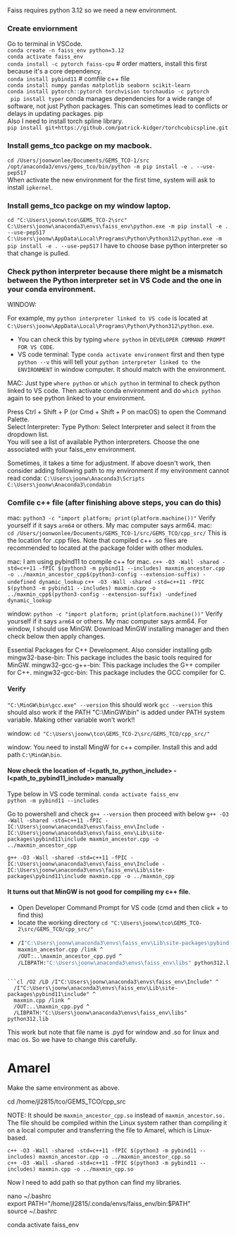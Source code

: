 Faiss requires python 3.12 so we need a new environment.

### Create enviornment
Go to terminal in VSCode.        
```conda create -n faiss_env python=3.12```       
```conda activate faiss_env```       
```conda install -c pytorch faiss-cpu```       # order matters, install this first because it's a core dependency.    
```conda install pybind11```      # comfile c++ file       
```conda install numpy pandas matplotlib seaborn scikit-learn ```         
```conda install pytorch::pytorch torchvision torchaudio -c pytorch```     
``` pip install typer```   conda manages dependencies for a wide range of software, not just Python packages. This can sometimes lead to conflicts or delays in updating packages. pip   
Also I need to install torch spline library.   
``` pip install git+https://github.com/patrick-kidger/torchcubicspline.git ```   

### Install gems_tco packge on my macbook. 
```cd /Users/joonwonlee/Documents/GEMS_TCO-1/src```    
```/opt/anaconda3/envs/gems_tco/bin/python -m pip install -e . --use-pep517```   
When activate the new environment for the first time, system will ask to install ```ipkernel```.

### Install gems_tco packge on my window laptop. 
``` cd "C:\Users\joonw\tco\GEMS_TCO-2\src" ```
``` C:\Users\joonw\anaconda3\envs\faiss_env\python.exe -m pip install -e . --use-pep517  ```
``` C:\Users\joonw\AppData\Local\Programs\Python\Python312\python.exe -m pip install -e . --use-pep517 ```   I have to choose base python interpreter so that change is pulled.
### Check python interpreter because there might be a mismatch between the Python interpreter set in VS Code and the one in your conda environment.   
WINDOW:

For example, my ```python interpreter linked to VS code``` is located at ```C:\Users\joonw\AppData\Local\Programs\Python\Python312\python.exe```.
- You can check this by typing ```where python``` in ```DEVELOPER COMMAND PROMPT FOR VS CODE```.
- VS code terminal: Type ```conda activate environment``` first and then type ```python --v``` this will tell your ```python interpreter linked to the ENVIRONMENT``` in window computer. It should match with the environment.

MAC:
Just type ```where python``` or ```which python``` in terminal to check python linked to VS code. Then activate conda environment and do ```which python``` again to see python linked to your environment.   

Press Ctrl + Shift + P (or Cmd + Shift + P on macOS) to open the Command Palette.        
Select Interpreter: Type Python: Select Interpreter and select it from the dropdown list.        
You will see a list of available Python interpreters. Choose the one associated with your faiss_env environment.        

Sometimes, it takes a time for adjustment. If above doesn't work, then consider adding following path to my environment if my environment cannot read conda:
```C:\Users\joonw\Anaconda3\Scripts```
```C:\Users\joonw\Anaconda3\condabin```

### Comfile c++ file (after finishing above steps, you can do this)
mac: ``` python3 -c "import platform; print(platform.machine())" ```   Verify yourself if it says ```arm64``` or others. My mac computer says arm64.
mac:   
```cd /Users/joonwonlee/Documents/GEMS_TCO-1/src/GEMS_TCO/cpp_src/```  This is the location for .cpp files. Note that compiled c++ .so files are recommended to located at the package folder with other modules.

mac:  I am using pybind11 to compile c++ for mac.
```c++ -O3 -Wall -shared -std=c++11 -fPIC $(python3 -m pybind11 --includes) maxmin_ancestor.cpp -o ../maxmin_ancestor_cpp$(python3-config --extension-suffix) -undefined dynamic_lookup```
```c++ -O3 -Wall -shared -std=c++11 -fPIC $(python3 -m pybind11 --includes) maxmin.cpp -o ../maxmin_cpp$(python3-config --extension-suffix) -undefined dynamic_lookup```  

window: ``` python -c "import platform; print(platform.machine())" ```   Verify yourself if it says ```arm64``` or others. My mac computer says arm64.
For window, I should use MinGW. Download MinGW installing manager and then check below then apply changes.

Essential Packages for C++ Development. Also consider installing gdb 
mingw32-base-bin: This package includes the basic tools required for MinGW.
mingw32-gcc-g++-bin: This package includes the G++ compiler for C++.
mingw32-gcc-bin: This package includes the GCC compiler for C.

#### Verify 
``` "C:\MinGW\bin\gcc.exe" --version ```    this should work
``` gcc --version ```  this should also work if the PATH  "C:\MinGW\bin" is added under PATH system variable. Making other variable won't work!!


window:
``` cd "C:\Users\joonw\tco\GEMS_TCO-2\src/GEMS_TCO/cpp_src/" ```

window:   You need to install MingW for c++ compiler. Install this and add path ```C:\MinGW\bin```.

#### Now check the location of -I<path_to_python_include> -I<path_to_pybind11_include> manually      
Type below in VS code terminal.
```conda activate faiss_env```    
```python -m pybind11 --includes```

Go to powershell and check
```g++ --version```  then proceed with below
```g++ -O3 -Wall -shared -std=c++11 -fPIC -IC:\Users\joonw\anaconda3\envs\faiss_env\Include -IC:\Users\joonw\anaconda3\envs\faiss_env\Lib\site-packages\pybind11\include maxmin_ancestor.cpp -o ../maxmin_ancestor_cpp```

```g++ -O3 -Wall -shared -std=c++11 -fPIC -IC:\Users\joonw\anaconda3\envs\faiss_env\Include -IC:\Users\joonw\anaconda3\envs\faiss_env\Lib\site-packages\pybind11\include maxmin.cpp -o ../maxmin_cpp```

#### It turns out that MinGW is not good for compiling my c++ file. 
- Open Developer Command Prompt for VS code (cmd and then click + to find this)
- locate the working directory ``` cd "C:\Users\joonw\tco\GEMS_TCO-2\src/GEMS_TCO/cpp_src/" ```
-  ``` cl /O2 /LD /I"C:\Users\joonw\anaconda3\envs\faiss_env\Include" ^
   /I"C:\Users\joonw\anaconda3\envs\faiss_env\Lib\site-packages\pybind11\include" ^
   maxmin_ancestor.cpp /link ^
   /OUT:..\maxmin_ancestor_cpp.pyd ^
   /LIBPATH:"C:\Users\joonw\anaconda3\envs\faiss_env\libs" python312.lib
 ```

```cl /O2 /LD /I"C:\Users\joonw\anaconda3\envs\faiss_env\Include" ^
   /I"C:\Users\joonw\anaconda3\envs\faiss_env\Lib\site-packages\pybind11\include" ^
   maxmin.cpp /link ^
   /OUT:..\maxmin_cpp.pyd ^
   /LIBPATH:"C:\Users\joonw\anaconda3\envs\faiss_env\libs" python312.lib
```  

This work but note that file name is .pyd for window and .so for linux and mac os. So we have to change this carefully.


# Amarel
Make the same environment as above.

cd /home/jl2815/tco/GEMS_TCO/cpp_src

NOTE: It should be ```maxmin_ancestor_cpp.so``` instead of ```maxmin_ancestor.so.``` The file should be compiled within the Linux system rather than compiling it on a local computer and transferring the file to Amarel, which is Linux-based.
      
``` c++ -O3 -Wall -shared -std=c++11 -fPIC $(python3 -m pybind11 --includes) maxmin_ancestor.cpp -o ../maxmin_ancestor_cpp.so ```      
``` c++ -O3 -Wall -shared -std=c++11 -fPIC $(python3 -m pybind11 --includes) maxmin.cpp -o ../maxmin_cpp.so  ```         


Now I need to add path so that python can find my libraries.
   
nano ~/.bashrc   
export PATH="/home/jl2815/.conda/envs/faiss_env/bin:$PATH"   
source ~/.bashrc   

conda activate faiss_env   

